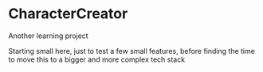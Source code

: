 # CharacterCreator

Another learning project

Starting small here, just to test a few small features, before finding the time to move this to a bigger and more complex tech stack